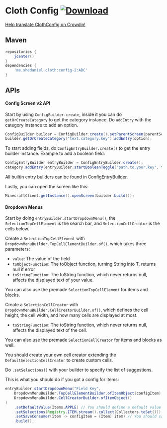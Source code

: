 # Cloth Config [ ![Download](https://api.bintray.com/packages/shedaniel/cloth-config-2/config-2/images/download.svg) ](https://bintray.com/shedaniel/cloth-config-2/config-2/_latestVersion)
[Help translate ClothConfig on Crowdin!](https://crowdin.com/project/cloth-config)

## Maven
```groovy
repositories {
    jcenter()
}
dependencies {
    'me.shedaniel.cloth:config-2:ABC'
}
```

## APIs
#### Config Screen v2 API
Start by using `ConfigBuilder.create`, inside it you can do `getOrCreateCategory` to get the category instance. Do `addEntry` with the category instance to add an option.
```java
ConfigBuilder builder = ConfigBuilder.create().setParentScreen(parentScreen).setTitle(screenTitleKey).set(setSavingRunnable);
builder.getOrCreateCategory("text.category.key").addEntry(option);
```

To start adding fields, do `ConfigEntryBuilder.create()` to get the entry builder instance.
Example to add a boolean field:
```java
ConfigEntryBuilder entryBuilder = ConfigEntryBuilder.create();
category.addEntry(entryBuilder.startBooleanToggle("path.to.your.key", false).build());
```

All builtin entry builders can be found in ConfigEntryBuilder.

Lastly, you can open the screen like this:
```java
MinecraftClient.getInstance().openScreen(builder.build());
```

#### Dropdown Menus
Start by doing `entryBuilder.startDropdownMenu()`, the `SelectionTopCellElement` is the search bar, and `SelectionCellCreator` is the cells below.

Create a `SelectionTopCellElement` with `DropdownMenuBuilder.TopCellElementBuilder.of()`, which takes three parameters:
- `value`: The value of the field
- `toObjectFunction`: The toObject function, turning String into T, returns null if error
- `toStringFunction`: The toString function, which never returns null, affects the displayed text of your value.

You can also use the premade `SelectionTopCellElement` for items and blocks.


Create a `SelectionCellCreator` with `DropdownMenuBuilder.CellCreatorBuilder.of()`, which defines the cell height, the cell width, and how many cells are displayed at most.
- `toStringFunction`: The toString function, which never returns null, affects the displayed text of the cell.

You can also use the premade `SelectionCellCreator` for items and blocks as well.

You should create your own cell creator extending the `DefaultSelectionCellCreator` to create custom cells.

Do `.setSelections()` with your builder to specify the list of suggestions.

This is what you should do if you got a config for items:
```java
entryBuilder.startDropdownMenu("Field Key", 
    DropdownMenuBuilder.TopCellElementBuilder.ofItemObject(configItem), // This should contain your saved item instead of an apple as shown here 
    DropdownMenuBuilder.CellCreatorBuilder.ofItemObject()
)
    .setDefaultValue(Items.APPLE) // You should define a default value here
    .setSelections(Registry.ITEM.stream().collect(Collectors.toSet()))
    .setSaveConsumer(item -> configItem = (Item) item) // You should save it here, cast the item because Java is "smart"
    .build();
```
